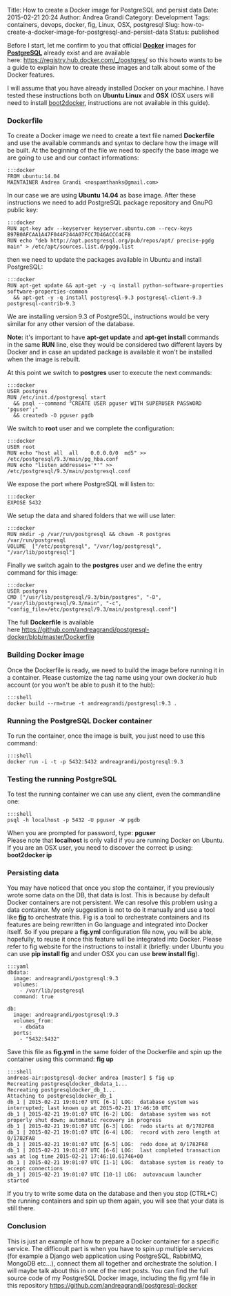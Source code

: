 Title: How to create a Docker image for PostgreSQL and persist data
Date: 2015-02-21 20:24
Author: Andrea Grandi
Category: Development
Tags: containers, devops, docker, fig, Linux, OSX, postgresql
Slug: how-to-create-a-docker-image-for-postgresql-and-persist-data
Status: published

Before I start, let me confirm to you that official
[**Docker**](https://www.docker.com/) images for
[**PostgreSQL**](http://www.postgresql.org/) already exist and are
available here: <https://registry.hub.docker.com/_/postgres/> so this
howto wants to be a guide to explain how to create these images and talk
about some of the Docker features.

I will assume that you have already installed Docker on your machine. I
have tested these instructions both on **Ubuntu Linux** and **OSX** (OSX
users will need to install [boot2docker](http://boot2docker.io/),
instructions are not available in this guide).

### Dockerfile

To create a Docker image we need to create a text file named
**Dockerfile** and use the available commands and syntax to declare how
the image will be built. At the beginning of the file we need to specify
the base image we are going to use and our contact informations:

    :::docker
    FROM ubuntu:14.04
    MAINTAINER Andrea Grandi <nospamthanks@gmail.com>

In our case we are using **Ubuntu 14.04** as base image. After these
instructions we need to add PostgreSQL package repository and GnuPG
public key:

    :::docker
    RUN apt-key adv --keyserver keyserver.ubuntu.com --recv-keys B97B0AFCAA1A47F044F244A07FCC7D46ACCC4CF8
    RUN echo "deb http://apt.postgresql.org/pub/repos/apt/ precise-pgdg main" > /etc/apt/sources.list.d/pgdg.list

then we need to update the packages available in Ubuntu and install
PostgreSQL:

    :::docker
    RUN apt-get update && apt-get -y -q install python-software-properties software-properties-common   
      && apt-get -y -q install postgresql-9.3 postgresql-client-9.3 postgresql-contrib-9.3

We are installing version 9.3 of PostgreSQL, instructions would be very
similar for any other version of the database.

**Note:** it's important to have **apt-get update** and **apt-get
install** commands in the same **RUN** line, else they would be
considered two different layers by Docker and in case an updated package
is available it won't be installed when the image is rebuilt.

At this point we switch to **postgres** user to execute the next
commands:

    :::docker
    USER postgres
    RUN /etc/init.d/postgresql start   
      && psql --command "CREATE USER pguser WITH SUPERUSER PASSWORD 'pguser';"   
      && createdb -O pguser pgdb

We switch to **root** user and we complete the configuration:

    :::docker
    USER root
    RUN echo "host all  all    0.0.0.0/0  md5" >> /etc/postgresql/9.3/main/pg_hba.conf
    RUN echo "listen_addresses='*'" >> /etc/postgresql/9.3/main/postgresql.conf

We expose the port where PostgreSQL will listen to:

    :::docker
    EXPOSE 5432

We setup the data and shared folders that we will use later:

    :::docker
    RUN mkdir -p /var/run/postgresql && chown -R postgres /var/run/postgresql
    VOLUME  ["/etc/postgresql", "/var/log/postgresql", "/var/lib/postgresql"]

Finally we switch again to the **postgres** user and we define the entry
command for this image:

    :::docker
    USER postgres
    CMD ["/usr/lib/postgresql/9.3/bin/postgres", "-D", "/var/lib/postgresql/9.3/main", "-c", "config_file=/etc/postgresql/9.3/main/postgresql.conf"]

The full **Dockerfile** is available
here <https://github.com/andreagrandi/postgresql-docker/blob/master/Dockerfile>

### Building Docker image

Once the Dockerfile is ready, we need to build the image before running
it in a container. Please customize the tag name using your own
docker.io hub account (or you won't be able to push it to the hub):

    :::shell
    docker build --rm=true -t andreagrandi/postgresql:9.3 .

### Running the PostgreSQL Docker container

To run the container, once the image is built, you just need to use this
command:

    :::shell
    docker run -i -t -p 5432:5432 andreagrandi/postgresql:9.3

### Testing the running PostgreSQL

To test the running container we can use any client, even the
commandline one:

    :::shell
    psql -h localhost -p 5432 -U pguser -W pgdb

When you are prompted for password, type: **pguser**  
Please note that **localhost** is only valid if you are running Docker
on Ubuntu. If you are an OSX user, you need to discover the correct ip
using: **boot2docker ip**

### Persisting data

You may have noticed that once you stop the container, if you previously
wrote some data on the DB, that data is lost. This is because by default
Docker containers are not persistent. We can resolve this problem using
a data container. My only suggestion is not to do it manually and use a
tool like [**fig**](http://www.fig.sh/) to orchestrate this. Fig is a
tool to orchestrate containers and its features are being rewritten in
Go language and integrated into Docker itself. So if you prepare a
**fig.yml** configuration file now, you will be able, hopefully, to
reuse it once this feature will be integrated into Docker. Please refer
to fig website for the instructions to install it (briefly: under Ubuntu
you can use **pip install fig** and under OSX you can use **brew install
fig**).

    :::yaml
    dbdata:
      image: andreagrandi/postgresql:9.3
      volumes:
        - /var/lib/postgresql
      command: true

    db:
      image: andreagrandi/postgresql:9.3
      volumes_from:
        - dbdata
      ports:
        - "5432:5432"

Save this file as **fig.yml** in the same folder of the Dockerfile and
spin up the container using this command: **fig up**

    :::shell
    andreas-air:postgresql-docker andrea [master] $ fig up
    Recreating postgresqldocker_dbdata_1...
    Recreating postgresqldocker_db_1...
    Attaching to postgresqldocker_db_1
    db_1 | 2015-02-21 19:01:07 UTC [6-1] LOG:  database system was interrupted; last known up at 2015-02-21 17:46:10 UTC
    db_1 | 2015-02-21 19:01:07 UTC [6-2] LOG:  database system was not properly shut down; automatic recovery in progress
    db_1 | 2015-02-21 19:01:07 UTC [6-3] LOG:  redo starts at 0/1782F68
    db_1 | 2015-02-21 19:01:07 UTC [6-4] LOG:  record with zero length at 0/1782FA8
    db_1 | 2015-02-21 19:01:07 UTC [6-5] LOG:  redo done at 0/1782F68
    db_1 | 2015-02-21 19:01:07 UTC [6-6] LOG:  last completed transaction was at log time 2015-02-21 17:46:10.61746+00
    db_1 | 2015-02-21 19:01:07 UTC [1-1] LOG:  database system is ready to accept connections
    db_1 | 2015-02-21 19:01:07 UTC [10-1] LOG:  autovacuum launcher started

If you try to write some data on the database and then you stop (CTRL+C)
the running containers and spin up them again, you will see that your
data is still there.

### Conclusion

This is just an example of how to prepare a Docker container for a
specific service. The difficoult part is when you have to spin up
multiple services (for example a Django web application using
PostgreSQL, RabbitMQ, MongoDB etc...), connect them all together and
orchestrate the solution. I will maybe talk about this in one of the
next posts. You can find the full source code of my PostgreSQL Docker
image, including the fig.yml file in this
repository <https://github.com/andreagrandi/postgresql-docker>
